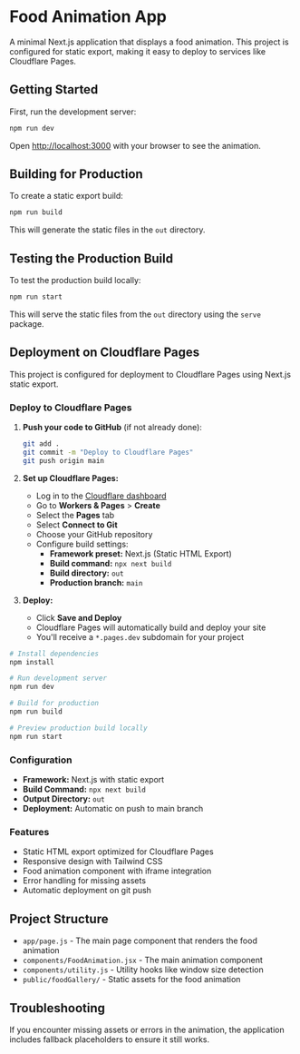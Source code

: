 # Food Animation App

A minimal Next.js application that displays a food animation. This project is configured for static export, making it easy to deploy to services like Cloudflare Pages.

## Getting Started

First, run the development server:

```bash
npm run dev
```

Open [http://localhost:3000](http://localhost:3000) with your browser to see the animation.

## Building for Production

To create a static export build:

```bash
npm run build
```

This will generate the static files in the `out` directory.

## Testing the Production Build

To test the production build locally:

```bash
npm run start
```

This will serve the static files from the `out` directory using the `serve` package.

## Deployment on Cloudflare Pages

This project is configured for deployment to Cloudflare Pages using Next.js static export.

### Deploy to Cloudflare Pages

1. **Push your code to GitHub** (if not already done):
   ```bash
   git add .
   git commit -m "Deploy to Cloudflare Pages"
   git push origin main
   ```

2. **Set up Cloudflare Pages:**
   - Log in to the [Cloudflare dashboard](https://dash.cloudflare.com)
   - Go to **Workers & Pages** > **Create**
   - Select the **Pages** tab
   - Select **Connect to Git**
   - Choose your GitHub repository
   - Configure build settings:
     - **Framework preset:** Next.js (Static HTML Export)
     - **Build command:** `npx next build`
     - **Build directory:** `out`
     - **Production branch:** `main`

3. **Deploy:**
   - Click **Save and Deploy**
   - Cloudflare Pages will automatically build and deploy your site
   - You'll receive a `*.pages.dev` subdomain for your project

```bash
# Install dependencies
npm install

# Run development server
npm run dev

# Build for production
npm run build

# Preview production build locally
npm run start
```

### Configuration

- **Framework:** Next.js with static export
- **Build Command:** `npx next build`
- **Output Directory:** `out`
- **Deployment:** Automatic on push to main branch

### Features

- Static HTML export optimized for Cloudflare Pages
- Responsive design with Tailwind CSS
- Food animation component with iframe integration
- Error handling for missing assets
- Automatic deployment on git push

## Project Structure

- `app/page.js` - The main page component that renders the food animation
- `components/FoodAnimation.jsx` - The main animation component
- `components/utility.js` - Utility hooks like window size detection
- `public/foodGallery/` - Static assets for the food animation

## Troubleshooting

If you encounter missing assets or errors in the animation, the application includes fallback placeholders to ensure it still works.
